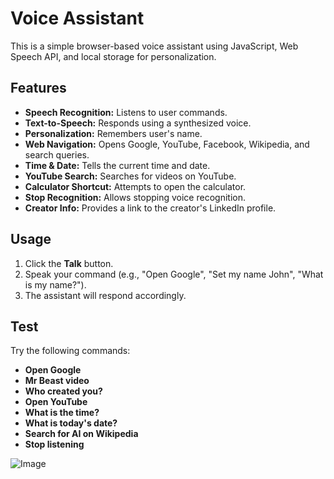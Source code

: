 # Voice Assistant

This is a simple browser-based voice assistant using JavaScript, Web Speech API, and local storage for personalization.

## Features
- **Speech Recognition:** Listens to user commands.
- **Text-to-Speech:** Responds using a synthesized voice.
- **Personalization:** Remembers user's name.
- **Web Navigation:** Opens Google, YouTube, Facebook, Wikipedia, and search queries.
- **Time & Date:** Tells the current time and date.
- **YouTube Search:** Searches for videos on YouTube.
- **Calculator Shortcut:** Attempts to open the calculator.
- **Stop Recognition:** Allows stopping voice recognition.
- **Creator Info:** Provides a link to the creator's LinkedIn profile.

## Usage
1. Click the **Talk** button.
2. Speak your command (e.g., "Open Google", "Set my name John", "What is my name?").
3. The assistant will respond accordingly.

## Test
Try the following commands:
- **Open Google**
- **Mr Beast video**
- **Who created you?**
- **Open YouTube**
- **What is the time?**
- **What is today's date?**
- **Search for AI on Wikipedia**
- **Stop listening**

![Image](https://github.com/user-attachments/assets/cd6ce064-3150-4fbd-abf3-f975cbde82ec)

